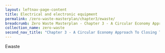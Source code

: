 ```yaml
---
layout: leftnav-page-content
title: Electrical and electronic equipment
permalink: /zero-waste-masterplan/chapter3/ewaste/
breadcrumb: Zero Waste Masterplan - Chapter 3 - A Circular Economy Approach To Closing Three Resource Loops
collection_name: zero-waste
second_nav_title: "Chapter 3 - A Circular Economy Approach To Closing Three Resource Loops"
---
```



Ewaste
